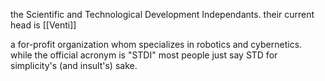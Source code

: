 the Scientific and Technological Development Independants. their current head is [[Venti]]

a for-profit organization whom specializes in robotics and cybernetics.
while the official acronym is "STDI" most people just say STD for simplicity's (and insult's) sake.
